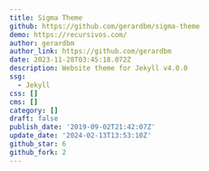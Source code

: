 ```yaml
---
title: Sigma Theme
github: https://github.com/gerardbm/sigma-theme
demo: https://recursivos.com/
author: gerardbm
author_link: https://github.com/gerardbm
date: 2023-11-28T03:45:18.072Z
description: Website theme for Jekyll v4.0.0
ssg:
  - Jekyll
css: []
cms: []
category: []
draft: false
publish_date: '2019-09-02T21:42:07Z'
update_date: '2024-02-13T13:53:10Z'
github_star: 6
github_fork: 2
---
```

